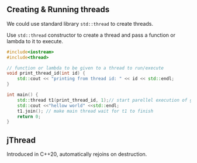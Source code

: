 
## Creating & Running threads

We could use standard library `std::thread` to create threads.

Use `std::thread` constructor to create a thread and pass a function or lambda to it to execute.

```cpp
#include<iostream>
#include<thread>

// function or lambda to be given to a thread to run/execute
void print_thread_id(int id) {
    std::cout << "printing from thread id: " << id << std::endl;
}

int main() {
    std::thread t1(print_thread_id, 1);// start parellel execution of given function
    std::cout <<"hellow world" <<std::endl;
    t1.join(); // make main thread wait for t1 to finish
    return 0;
}
```


## jThread

Introduced in C++20, automatically rejoins on destruction.
